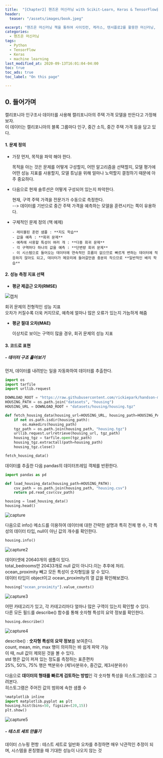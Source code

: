 ```yaml
---
title:  "[Chapter2] 핸즈온 머신러닝 with Scikit-Learn, Keras & TensorFlow을 읽고 - 1"
header:
  teaser: "/assets/images/book.jpeg"

excerpt: "핸즈온 머신러닝 책을 통하여 사이킷런, 케라스, 텐서플로2를 활용한 머신러닝, 딥러닝 완벽 실무를 익히고자 한다."
categories:
  - 핸즈온 머신러닝
tags:
  - Python
  - TensorFlow
  - Keras
  - machine learning
last_modified_at: 2020-09-13T16:01:04-04:00
toc: true
toc_ads: true
toc_label: "On this page"

---
```

## 0\. 들어가며

캘리포니아 인구조사 데이터를 사용해 캘리포니아의 주택 가격 모델을 만든다고 가정해보자.<br>
이 데이터는 캘리포니아의 블록 그룹마다 인구, 중간 소득, 중간 주택 가격 등을 담고 있다.

#### 1. 문제 정의

- 가장 먼저, 목적을 파악 해야 한다. <br>

  목적을 아는 것은 문제를 어떻게 구성할지, 어떤 알고리즘을 선택할지, 모델 평가에 어떤 성능 지표를 사용할지, 모델 튜닝을 위해 얼마나 노력할지 결정하기 때문에 아주 중요하다.

- 다음으로 현재 솔루션은 어떻게 구성되어 있는지 파악한다. <br>

  현재, 구역 주택 가격을 전문가가 수동으로 측정한다. <br>
  --> 데이터를 기반으로 중간 주택 가격을 예측하는 모델을 훈련시키는 쪽이 유용하다.

- 구체적인 문제 정의 (책 예제)

      - 레이블된 훈련 샘플 : **지도 학습**
      - 값을 예측 : **회귀 문제**
      - 예측에 사용할 특성이 여러 개 : **다중 회귀 문제**
      - 각 구역마다 하나의 값을 예측 : **단변량 회귀 문제**
      - 이 시스템으로 들어오는 데이터에 연속적인 흐름이 없으므로 빠르게 변하는 데이터에 적응하지 않아도 되고, 데이터가 메모리에 들어갈만큼 충분히 작으므로 **일반적인 배치 학습**

#### 2. 성능 측정 지표 선택

- **평균 제곱근 오차(RMSE)**

![캡처](https://user-images.githubusercontent.com/28617444/93001239-a1500000-f568-11ea-810b-18f2b19f81ad.PNG)

  회귀 문제의 전형적인 성능 지표<br>
  오차가 커질수록 더욱 커지므로, 예측에 얼마나 많은 오류가 있는지 가늠하게 해줌

- **평균 절대 오차(MAE)**

  이상치로 보이는 구역이 많을 경우, 회귀 문제의 성능 지표


#### 3. 코드로 표현

##### - 데이터 구조 훑어보기

먼저, 데이터를 내려받는 일을 자동화하여 데이터를 추출한다.

```python
import os
import tarfile
import urllib.request

DOWNLOAD_ROOT = "https://raw.githubusercontent.com/rickiepark/handson-ml2/master/"
HOUSING_PATH = os.path.join("datasets", "housing")
HOUSING_URL = DOWNLOAD_ROOT + "datasets/housing/housing.tgz"

def fetch_housing_data(housing_url=HOUSING_URL, housing_path=HOUSING_PATH):
    if not os.path.isdir(housing_path):
        os.makedirs(housing_path)
    tgz_path = os.path.join(housing_path, "housing.tgz")
    urllib.request.urlretrieve(housing_url, tgz_path)
    housing_tgz = tarfile.open(tgz_path)
    housing_tgz.extractall(path=housing_path)
    housing_tgz.close()

fetch_housing_data()    
```
데이터를 추출한 다음 pandas의 데이터프레임 객체를 반환한다.

```python
import pandas as pd

def load_housing_data(housing_path=HOUSING_PATH):
    csv_path = os.path.join(housing_path, "housing.csv")
    return pd.read_csv(csv_path)

housing = load_housing_data()
housing.head()
```

![capture](https://user-images.githubusercontent.com/28617444/93001826-b595fc00-f56c-11ea-99fc-100901b02e1f.PNG)

다음으로 info() 메소드를 이용하여 데이터에 대한 간략한 설명과 특히 전체 행 수, 각 특성의 데이터 타입, null이 아닌 값의 개수를 확인한다.

```python
housing.info()
```
![capture2](https://user-images.githubusercontent.com/28617444/93001827-b6c72900-f56c-11ea-84b8-7b588c3c1e86.PNG)

데이터셋에 20640개의 샘플이 있다. <br>
total_bedrooms만 20433개로 null 값이 아니다.이는 추후에 처리.<br>
ocean_proximity 빼고 모든 특성이 숫자형임을 알 수 있다. <br>
데이터 타입이 object이고 ocean_proximity의 열 값을 확인해보겠다.

```python
housing["ocean_proximity"].value_counts()
```

![capture3](https://user-images.githubusercontent.com/28617444/93001828-b890ec80-f56c-11ea-9634-d92ff44dceac.PNG)

어떤 카테고리가 있고, 각 카테고리마다 얼마나 많은 구역이 있는지 확인할 수 있다.<br>
다른 모든 필드를 describe() 함수를 통해 숫자형 특성의 요약 정보를 확인한다.

```python
housing.describe()
```

![capture4](https://user-images.githubusercontent.com/28617444/93001830-b9c21980-f56c-11ea-952e-c209eade4406.PNG)

describe() : **숫자형 특성의 요약 정보**를 보여준다. <br>
count, mean, min, max 행이 의미하는 바 쉽게 파악 가능<br>
이 때, null 값이 제외된 것을 볼 수 있다. <br>
std 행은 값이 퍼져 있는 정도를 측정하는 표준편차<br>
25%, 50%, 75% 행은 백분위수 (제1사분위수, 중간값, 제3사분위수)

다음으로 **데이터의 형태를 빠르게 검토하는 방법**인 각 숫자형 특성을 히스토그램으로 그려본다. <br>
히스토그램은 주어진 값의 범위에 속한 샘플 수

```python
%matplotlib inline
import matplotlib.pyplot as plt
housing.hist(bins=50, figsize=(20,15))
plt.show()
```

![capture5](https://user-images.githubusercontent.com/28617444/93001833-baf34680-f56c-11ea-806f-dbf81bec3c6d.PNG)



##### - 테스트 세트 만들기

  데이터 스누핑 편항 : 테스트 세트로 일반화 오차를 추정하면 매우 낙관적인 추정이 되며, 시스템을 론칭했을 때 기대한 성능이 나오지 않는 것
